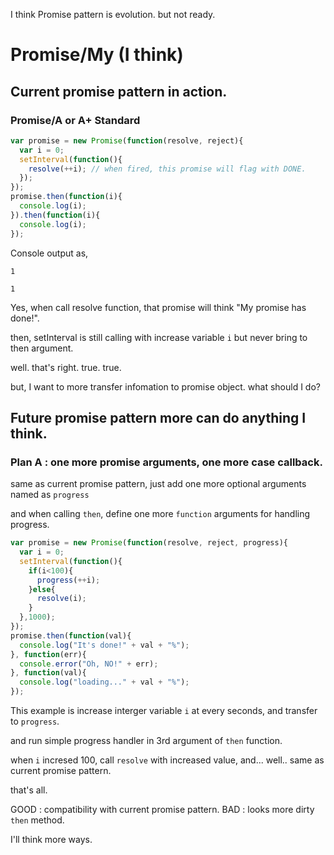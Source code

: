I think Promise pattern is evolution. but not ready.

# Promise/My (I think)

## Current promise pattern in action.

### Promise/A or A+ Standard

```js
var promise = new Promise(function(resolve, reject){
  var i = 0;
  setInterval(function(){
    resolve(++i); // when fired, this promise will flag with DONE.
  });
});
promise.then(function(i){
  console.log(i);
}).then(function(i){
  console.log(i);
});
```

Console output as,

`1`

`1`

Yes, when call resolve function, that promise will think "My promise has done!".

then, setInterval is still calling with increase variable `i` but never bring to then argument.

well. that's right. true. true.

but, I want to more transfer infomation to promise object. what should I do?


## Future promise pattern more can do anything I think.

### Plan A : one more promise arguments, one more case callback.

same as current promise pattern, just add one more optional arguments named as `progress`

and when calling `then`,  define one more `function` arguments for handling progress.

```js
var promise = new Promise(function(resolve, reject, progress){
  var i = 0;
  setInterval(function(){
    if(i<100){
      progress(++i);
    }else{
      resolve(i);
    }
  },1000);
});
promise.then(function(val){
  console.log("It's done!" + val + "%");
}, function(err){
  console.error("Oh, NO!" + err);
}, function(val){
  console.log("loading..." + val + "%");
});
```

This example is increase interger variable `i` at every seconds, and transfer to `progress`.

and run simple progress handler in 3rd argument of `then` function.

when `i` incresed 100, call `resolve` with increased value, and... well.. same as current promise pattern.

that's all.

GOOD : compatibility with current promise pattern.
BAD : looks more dirty `then` method.

I'll think more ways.
